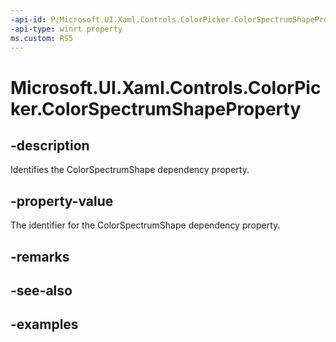 ```yaml
---
-api-id: P:Microsoft.UI.Xaml.Controls.ColorPicker.ColorSpectrumShapeProperty
-api-type: winrt property
ms.custom: RS5
---
```

<!-- Property syntax.
public DependencyProperty ColorSpectrumShapeProperty { get; }
-->

# Microsoft.UI.Xaml.Controls.ColorPicker.ColorSpectrumShapeProperty


## -description

Identifies the ColorSpectrumShape dependency property.


## -property-value

The identifier for the ColorSpectrumShape dependency property.


## -remarks


## -see-also


## -examples


